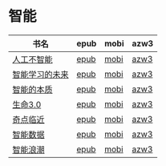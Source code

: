 # 智能

| 书名 | epub | mobi | azw3 |
| --- | --- | --- | --- |
| [人工不智能](http://ct.dalanmei.com/f/31084289-570286962-24a27c) | [epub](http://ct.dalanmei.com/f/31084289-570286962-24a27c) | [mobi](http://ct.dalanmei.com/f/31084289-570170267-3f0da9) | [azw3](http://ct.dalanmei.com/f/31084289-570358411-31f33a) |
| [智能学习的未来](http://ct.dalanmei.com/f/31084289-570270990-76f662) | [epub](http://ct.dalanmei.com/f/31084289-570270990-76f662) | [mobi](http://ct.dalanmei.com/f/31084289-570127931-1a6adb) | [azw3](http://ct.dalanmei.com/f/31084289-571410138-aecd7d) |
| [智能的本质](http://ct.dalanmei.com/f/31084289-572122196-187853) | [epub](http://ct.dalanmei.com/f/31084289-572122196-187853) | [mobi](http://ct.dalanmei.com/f/31084289-571595006-a718de) | [azw3](http://ct.dalanmei.com/f/31084289-571979241-50de3b) |
| [生命3.0](http://ct.dalanmei.com/f/31084289-571915893-b1ec4c) | [epub](http://ct.dalanmei.com/f/31084289-571915893-b1ec4c) | [mobi](http://ct.dalanmei.com/f/31084289-571557578-cba7ec) | [azw3](http://ct.dalanmei.com/f/31084289-572074638-34a1d0) |
| [奇点临近](http://ct.dalanmei.com/f/31084289-571737101-37e08a) | [epub](http://ct.dalanmei.com/f/31084289-571737101-37e08a) | [mobi](http://ct.dalanmei.com/f/31084289-571581388-3be84d) | [azw3](http://ct.dalanmei.com/f/31084289-571862341-981603) |
| [智能数据](http://ct.dalanmei.com/f/31084289-571737234-23a256) | [epub](http://ct.dalanmei.com/f/31084289-571737234-23a256) | [mobi](http://ct.dalanmei.com/f/31084289-571590483-6063bd) | [azw3](http://ct.dalanmei.com/f/31084289-571863065-3f4ce4) |
| [智能浪潮](http://ct.dalanmei.com/f/31084289-571772820-a10d2f) | [epub](http://ct.dalanmei.com/f/31084289-571772820-a10d2f) | [mobi](http://ct.dalanmei.com/f/31084289-571587999-a5d19d) | [azw3](http://ct.dalanmei.com/f/31084289-571869193-2f84bd) |
